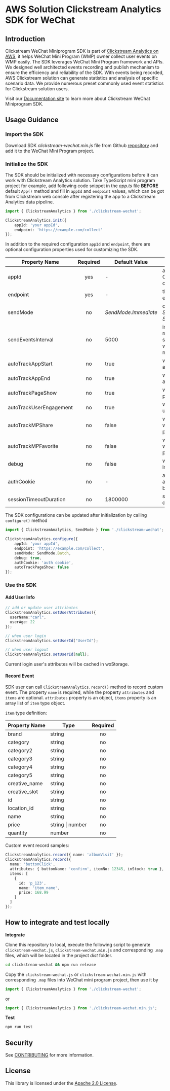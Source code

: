 # AWS Solution Clickstream Analytics SDK for WeChat

## Introduction

Clickstream WeChat Miniprogram SDK is part of [Clickstream Analytics on AWS](https://github.com/awslabs/clickstream-analytics-on-aws), it helps WeChat Mini Program (WMP) owner collect user events on WMP easily. The SDK leverages WeChat Mini Program framework and APIs. We designed well architected events recording and publish mechanism to ensure the efficiency and reliability of the SDK. With events being recorded, AWS Clickstream solution can generate statistics and analysis of specific scenario data. We provide numerous preset commonly used event statistics for Clickstream solution users.

Visit our [Documentation site](https://awslabs.github.io/clickstream-analytics-on-aws/en/sdk-manual/wechat/) to learn more about Clickstream WeChat Miniprogram SDK.

## Usage Guidance

### Import the SDK

Download SDK *clickstream-wechat.min.js* file from Github [repository](https://github.com/awslabs/clickstream-wechat/releases) and add it to the WeChat Mini Program project.

### Initialize the SDK
The SDK should be initialized with necessary configurations before it can work with Clickstream Analytics solution. Take TypeScript mini program project for example, add following code snippet in the *app.ts* file **BEFORE** default `App()` method and fill in `appId` and `endpoint` values, which can be got from Clickstream web console after registering the app to a Clickstream Analytics data pipeline.

```typescript
import { ClickstreamAnalytics } from './clickstream-wechat';

ClickstreamAnalytics.init({
    appId: 'your appId',
    endpoint: 'https://example.com/collect'
});
```

In addition to the required configuration `appId` and `endpoint`, there are optional configuration properties used for customizing the SDK.

| Property Name          | Required | Default Value        | Description                                                                  |
|------------------------| :------: |----------------------|------------------------------------------------------------------------------|
| appId                  |   yes    | -                    | appId of the project in Clickstream Analytics control plane                  |
| endpoint               |   yes    | -                    | the ingestion server endpoint                                                |
| sendMode               |    no    | *SendMode.Immediate* | options: *SendMode.Immediate*, *SendMode.Batch*                              |
| sendEventsInterval     |    no    | 5000                 | interval (in milliseconds) of sending events, only works for batch send mode |
| autoTrackAppStart      |    no    | true                 | whether auto record app view event                                           |
| autoTrackAppEnd        |    no    | true                 | whether auto record app hide event                                           |
| autoTrackPageShow      |    no    | true                 | whether auto record page view event                                          |
| autoTrackUserEngagement |    no    | true                 | whether auto record user engagement                                          |
| autoTrackMPShare       |    no    | false                | whether auto record when user shares mini program                            |
| autoTrackMPFavorite    |    no    | false                | whether auto record when user adds mini program to favorites                 |
| debug                  |    no    | false                | whether print out logs in the console                                        |
| authCookie             |    no    | -                    | auth cookie for AWS application load balancer auth                           |
| sessionTimeoutDuration |    no    | 1800000              | session timeout duration in millisecond                                      |

The SDK configurations can be updated after initialization by calling `configure()` method

```typescript
import { ClickstreamAnalytics, SendMode } from './clickstream-wechat';

ClickstreamAnalytics.configure({
    appId: 'your appId',
    endpoint: 'https://example.com/collect',
    sendMode: SendMode.Batch,
    debug: true,
    authCookie: 'auth cookie',
    autoTrackPageShow: false
});
```

### Use the SDK

#### Add User Info

```typescript
// add or update user attributes
ClickstreamAnalytics.setUserAttributes({
  userName:"carl",
  userAge: 22
});

// when user login
ClickstreamAnalytics.setUserId("UserId");

// when user logout
ClickstreamAnalytics.setUserId(null);
```

Current login user's attributes will be cached in wxStorage.

#### Record Event

SDK user can call `ClickstreamAnalytics.record()` method to record custom event. The property `name` is required, while the property `attributes` and `items` are optional. `attributes` property is an object, `items` property is an array list of `item` type object.

`item` type definition:

| Property Name | Type             | Required |
| ------------- | ---------------- | :------: |
| brand         | string           |    no    |
| category      | string           |    no    |
| category2     | string           |    no    |
| category3     | string           |    no    |
| category4     | string           |    no    |
| category5     | string           |    no    |
| creative_name | string           |    no    |
| creative_slot | string           |    no    |
| id            | string           |    no    |
| location_id   | string           |    no    |
| name          | string           |    no    |
| price         | string \| number |    no    |
| quantity      | number           |    no    |

Custom event record samples:

```typescript
ClickstreamAnalytics.record({ name: 'albumVisit' });
ClickstreamAnalytics.record({
  name: 'buttonClick',
  attributes: { buttonName: 'confirm', itemNo: 12345, inStock: true },
  items: [
    {
      id: 'p_123',
      name: 'item_name',
      price: 168.99
    }
  ]
});
```

## How to integrate and test locally

**Integrate**

Clone this repository to local, execute the following script to generate `clickstream-wechat.js`, `clickstream-wechat.min.js` and corresponding `.map` files, which will be located in the project *dist* folder.
```bash
cd clickstream-wechat && npm run release
```

Copy the `clickstream-wechat.js` or `clickstream-wechat.min.js` with corresponding `.map` files into WeChat mini program project, then use it by
```typescript
import { ClickstreamAnalytics } from './clickstream-wechat';
```
or
```typescript
import { ClickstreamAnalytics } from './clickstream-wechat.min.js';
```

**Test**

```bash
npm run test
```

## Security

See [CONTRIBUTING](CONTRIBUTING.md#security-issue-notifications) for more information.

## License

This library is licensed under the [Apache 2.0 License](./LICENSE).
